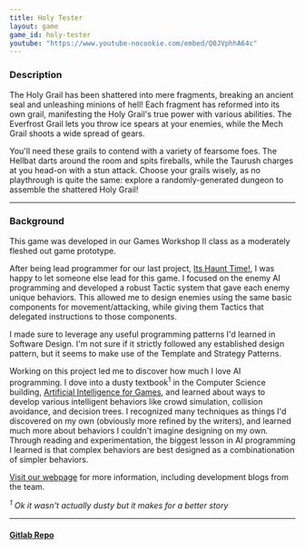 ```yaml
---
title: Holy Tester
layout: game
game_id: holy-tester
youtube: "https://www.youtube-nocookie.com/embed/Q0JVphhA64c"
---
```

<h3>Description</h3>
<p>
The Holy Grail has been shattered into mere fragments, breaking an ancient seal and unleashing minions of hell! Each fragment has reformed into its own grail, manifesting the Holy Grail's true power with various abilities. The Everfrost Grail lets you throw ice spears at your enemies, while the Mech Grail shoots a wide spread of gears.
</p>

<p>
You'll need these grails to contend with a variety of fearsome foes. The Hellbat darts around the room and spits fireballs, while the Taurush charges at you head-on with a stun attack. Choose your grails wisely, as no playthrough is quite the same: explore a randomly-generated dungeon to assemble the shattered Holy Grail!
</p>

<hr>

<h3>Background</h3>
<p>
This game was developed in our Games Workshop II class as a moderately fleshed out game prototype.
</p> 

<p>
After being lead programmer for our last project, <a href="its-haunt-time">Its Haunt Time!</a>, I was happy to let someone else lead for this game. I focused on the enemy AI programming and developed a robust Tactic system that gave each enemy unique behaviors. This allowed me to design enemies using the same basic components for movement/attacking, while giving them Tactics that delegated instructions to those components.
</p>

<p>
I made sure to leverage any useful programming patterns I'd learned in Software Design. I'm not sure if it strictly followed any established design pattern, but it seems to make use of the Template and Strategy Patterns.
</p>

<p>
Working on this project led me to discover how much I love AI programming. I dove into a dusty textbook<sup>1</sup> in the Computer Science building, <a href="https://www.amazon.com/Artificial-Intelligence-Games-Ian-Millington/dp/0123747317">Artificial Intelligence for Games</a>, and learned about ways to develop various intelligent behaviors like crowd simulation, collision avoidance, and decision trees. I recognized many techniques as things I'd discovered on my own (obviously more refined by the writers), and learned much more about behaviors I couldn't imagine designing on my own. Through reading and experimentation, the biggest lesson in AI programming I learned is that complex behaviors are best designed as a combinationation of simpler behaviors.
</p>



<p><a href="https://makhodash.wixsite.com/holytester/">Visit our webpage</a> for more information, including development blogs from the team.</p>


<p>
<i><sup>1</sup>
Ok it wasn't actually dusty but it makes for a better story</i>
</p>

<hr>

<h4><a href="https://gitlab.com/yunatatski/holy-tester-backup">Gitlab Repo</a></h4>